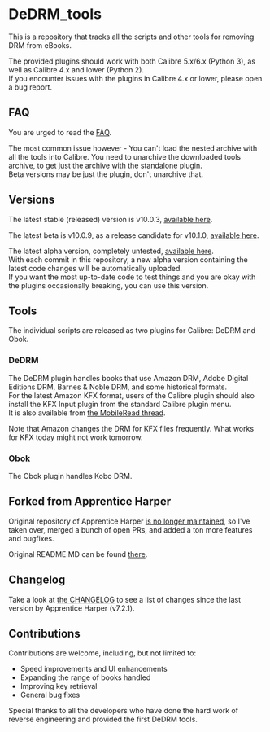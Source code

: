 # DeDRM_tools
This is a repository that tracks all the scripts and other tools for removing DRM from eBooks.

The provided plugins should work with both Calibre 5.x/6.x (Python 3), as well as Calibre 4.x and lower (Python 2).<br>
If you encounter issues with the plugins in Calibre 4.x or lower, please open a bug report. 

## FAQ

You are urged to read the [FAQ](https://github.com/noDRM/DeDRM_tools/blob/master/FAQs.md). 

The most common issue however - You can't load the nested archive with all the tools into Calibre.
You need to unarchive the downloaded tools archive, to get just the archive with the standalone plugin.<br>
Beta versions may be just the plugin, don't unarchive that.<br>

## Versions
The latest stable (released) version is v10.0.3, [available here](https://github.com/noDRM/DeDRM_tools/releases/tag/v10.0.3).<br>

The latest beta is v10.0.9, as a release candidate for v10.1.0, [available here](https://github.com/noDRM/DeDRM_tools/releases/tag/v10.0.9).<br>

The latest alpha version, completely untested, [available here](https://github.com/noDRM/DeDRM_tools_autorelease/releases).<br>
With each commit in this repository, a new alpha version containing the latest code changes will be automatically uploaded.<br>
If you want the most up-to-date code to test things and you are okay with the plugins occasionally breaking, you can use this version.

## Tools

The individual scripts are released as two plugins for Calibre: DeDRM and Obok.

### DeDRM

The DeDRM plugin handles books that use Amazon DRM, Adobe Digital Editions DRM, Barnes & Noble DRM, and some historical formats.<br>
For the latest Amazon KFX format, users of the Calibre plugin should also install the KFX Input plugin from the standard Calibre plugin menu.<br>
It is also available from [the MobileRead thread](https://www.mobileread.com/forums/showthread.php?t=291290).

Note that Amazon changes the DRM for KFX files frequently. What works for KFX today might not work tomorrow.

### Obok

The Obok plugin handles Kobo DRM.

## Forked from Apprentice Harper

Original repository of Apprentice Harper [is no longer maintained](https://github.com/apprenticeharper/DeDRM_tools#no-longer-maintained), so I've taken over, merged a bunch of open PRs, and added a ton more features and bugfixes. 

Original README.MD can be found [there](https://github.com/apprenticeharper/DeDRM_tools?tab=readme-ov-file#dedrm_tools).

## Changelog
Take a look at [the CHANGELOG](https://github.com/noDRM/DeDRM_tools/blob/master/CHANGELOG.md) to see a list of changes since the last version by Apprentice Harper (v7.2.1). 

## Contributions

Contributions are welcome, including, but not limited to: 
* Speed improvements and UI enhancements
* Expanding the range of books handled
* Improving key retrieval
* General bug fixes

Special thanks to all the developers who have done the hard work of reverse engineering and provided the first DeDRM tools.
